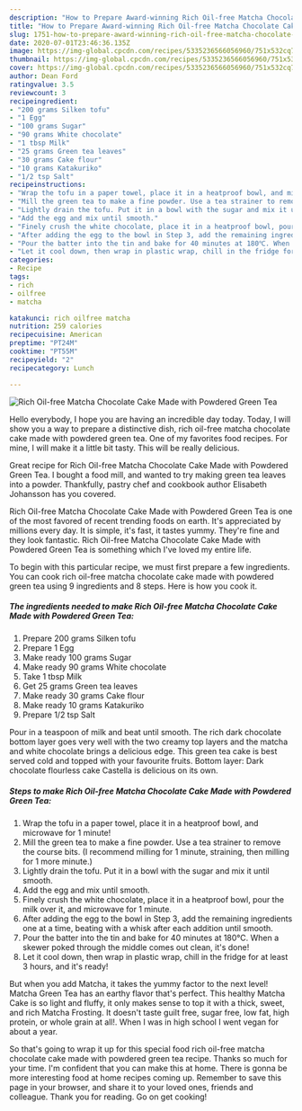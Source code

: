```yaml
---
description: "How to Prepare Award-winning Rich Oil-free Matcha Chocolate Cake Made with Powdered Green Tea"
title: "How to Prepare Award-winning Rich Oil-free Matcha Chocolate Cake Made with Powdered Green Tea"
slug: 1751-how-to-prepare-award-winning-rich-oil-free-matcha-chocolate-cake-made-with-powdered-green-tea
date: 2020-07-01T23:46:36.135Z
image: https://img-global.cpcdn.com/recipes/5335236566056960/751x532cq70/rich-oil-free-matcha-chocolate-cake-made-with-powdered-green-tea-recipe-main-photo.jpg
thumbnail: https://img-global.cpcdn.com/recipes/5335236566056960/751x532cq70/rich-oil-free-matcha-chocolate-cake-made-with-powdered-green-tea-recipe-main-photo.jpg
cover: https://img-global.cpcdn.com/recipes/5335236566056960/751x532cq70/rich-oil-free-matcha-chocolate-cake-made-with-powdered-green-tea-recipe-main-photo.jpg
author: Dean Ford
ratingvalue: 3.5
reviewcount: 3
recipeingredient:
- "200 grams Silken tofu"
- "1 Egg"
- "100 grams Sugar"
- "90 grams White chocolate"
- "1 tbsp Milk"
- "25 grams Green tea leaves"
- "30 grams Cake flour"
- "10 grams Katakuriko"
- "1/2 tsp Salt"
recipeinstructions:
- "Wrap the tofu in a paper towel, place it in a heatproof bowl, and microwave for 1 minute!"
- "Mill the green tea to make a fine powder. Use a tea strainer to remove the course bits. (I recommend milling for 1 minute, straining, then milling for 1 more minute.)"
- "Lightly drain the tofu. Put it in a bowl with the sugar and mix it until smooth."
- "Add the egg and mix until smooth."
- "Finely crush the white chocolate, place it in a heatproof bowl, pour the milk over it, and microwave for 1 minute."
- "After adding the egg to the bowl in Step 3, add the remaining ingredients one at a time, beating with a whisk after each addition until smooth."
- "Pour the batter into the tin and bake for 40 minutes at 180℃. When a skewer poked through the middle comes out clean, it&#39;s done!"
- "Let it cool down, then wrap in plastic wrap, chill in the fridge for at least 3 hours, and it&#39;s ready!"
categories:
- Recipe
tags:
- rich
- oilfree
- matcha

katakunci: rich oilfree matcha 
nutrition: 259 calories
recipecuisine: American
preptime: "PT24M"
cooktime: "PT55M"
recipeyield: "2"
recipecategory: Lunch

---
```



![Rich Oil-free Matcha Chocolate Cake Made with Powdered Green Tea](https://img-global.cpcdn.com/recipes/5335236566056960/751x532cq70/rich-oil-free-matcha-chocolate-cake-made-with-powdered-green-tea-recipe-main-photo.jpg)

Hello everybody, I hope you are having an incredible day today. Today, I will show you a way to prepare a distinctive dish, rich oil-free matcha chocolate cake made with powdered green tea. One of my favorites food recipes. For mine, I will make it a little bit tasty. This will be really delicious.

Great recipe for Rich Oil-free Matcha Chocolate Cake Made with Powdered Green Tea. I bought a food mill, and wanted to try making green tea leaves into a powder. Thankfully, pastry chef and cookbook author Elisabeth Johansson has you covered.

Rich Oil-free Matcha Chocolate Cake Made with Powdered Green Tea is one of the most favored of recent trending foods on earth. It's appreciated by millions every day. It is simple, it's fast, it tastes yummy. They're fine and they look fantastic. Rich Oil-free Matcha Chocolate Cake Made with Powdered Green Tea is something which I've loved my entire life.


To begin with this particular recipe, we must first prepare a few ingredients. You can cook rich oil-free matcha chocolate cake made with powdered green tea using 9 ingredients and 8 steps. Here is how you cook it.

<!--inarticleads1-->

##### The ingredients needed to make Rich Oil-free Matcha Chocolate Cake Made with Powdered Green Tea:

1. Prepare 200 grams Silken tofu
1. Prepare 1 Egg
1. Make ready 100 grams Sugar
1. Make ready 90 grams White chocolate
1. Take 1 tbsp Milk
1. Get 25 grams Green tea leaves
1. Make ready 30 grams Cake flour
1. Make ready 10 grams Katakuriko
1. Prepare 1/2 tsp Salt


Pour in a teaspoon of milk and beat until smooth. The rich dark chocolate bottom layer goes very well with the two creamy top layers and the matcha and white chocolate brings a delicious edge. This green tea cake is best served cold and topped with your favourite fruits. Bottom layer: Dark chocolate flourless cake Castella is delicious on its own. 

<!--inarticleads2-->

##### Steps to make Rich Oil-free Matcha Chocolate Cake Made with Powdered Green Tea:

1. Wrap the tofu in a paper towel, place it in a heatproof bowl, and microwave for 1 minute!
1. Mill the green tea to make a fine powder. Use a tea strainer to remove the course bits. (I recommend milling for 1 minute, straining, then milling for 1 more minute.)
1. Lightly drain the tofu. Put it in a bowl with the sugar and mix it until smooth.
1. Add the egg and mix until smooth.
1. Finely crush the white chocolate, place it in a heatproof bowl, pour the milk over it, and microwave for 1 minute.
1. After adding the egg to the bowl in Step 3, add the remaining ingredients one at a time, beating with a whisk after each addition until smooth.
1. Pour the batter into the tin and bake for 40 minutes at 180℃. When a skewer poked through the middle comes out clean, it&#39;s done!
1. Let it cool down, then wrap in plastic wrap, chill in the fridge for at least 3 hours, and it&#39;s ready!


But when you add Matcha, it takes the yummy factor to the next level! Matcha Green Tea has an earthy flavor that&#39;s perfect. This healthy Matcha Cake is so light and fluffy, it only makes sense to top it with a thick, sweet, and rich Matcha Frosting. It doesn&#39;t taste guilt free, sugar free, low fat, high protein, or whole grain at all!. When I was in high school I went vegan for about a year. 

So that's going to wrap it up for this special food rich oil-free matcha chocolate cake made with powdered green tea recipe. Thanks so much for your time. I'm confident that you can make this at home. There is gonna be more interesting food at home recipes coming up. Remember to save this page in your browser, and share it to your loved ones, friends and colleague. Thank you for reading. Go on get cooking!
